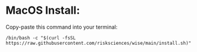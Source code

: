 # MacOS Install:
Copy-paste this command into your terminal:

`/bin/bash -c "$(curl -fsSL https://raw.githubusercontent.com/risksciences/wise/main/install.sh)"`
